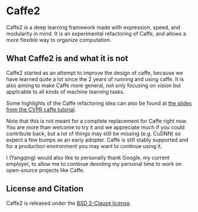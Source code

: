 # Caffe2

Caffe2 is a deep learning framework made with expression, speed, and modularity in mind. It is an experimental refactoring of Caffe, and allows a more flexible way to organize computation.

## What Caffe2 is and what it is not

Caffe2 started as an attempt to improve the design of caffe, because we have learned quite a lot since the 2 years of running and using caffe. It is also aiming to make Caffe more general, not only focusing on vision but applicable to all kinds of machine learning tasks.

Some highlights of the Caffe refactoring idea can also be found at [the slides from the CVPR caffe tutorial](http://tutorial.caffe.berkeleyvision.org/caffe-cvpr15-improving.pdf).

Note that this is not meant for a complete replacement for Caffe right now. You are more than welcome to try it and we appreciate much if you could contribute back, but a lot of things may still be missing (e.g. CuDNN) so expect a few bumps as an early adopter. Caffe is still stably supported and for a production environment you may want to continue using it.

I (Yangqing) would also like to personally thank Google, my current employer, to allow me to continue devoting my personal time to work on open-source projects like Caffe.

## License and Citation

Caffe2 is released under the [BSD 2-Clause license](https://github.com/Yangqing/caffe2/blob/master/LICENSE).

